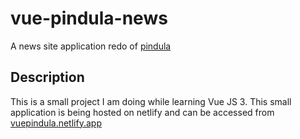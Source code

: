 # vue-pindula-news
A news site application redo of [pindula](zero.pindula.co.zw)

## Description

This is a small project I am doing while learning Vue JS 3. This small application is being hosted on netlify and can be accessed from [vuepindula.netlify.app](//vuepindula.netlify.app)
